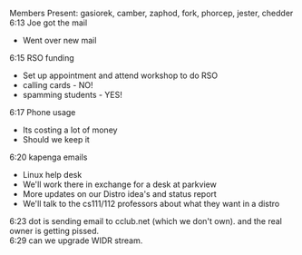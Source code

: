 Members Present: gasiorek, camber, zaphod, fork, phorcep, jester, chedder <br> 6:13 Joe got the mail <ul><li>Went over new mail</ul> 6:15 RSO funding <ul> <li>Set up appointment and attend workshop to do RSO <li>calling cards - NO! <li>spamming students - YES! </ul> 6:17 Phone usage <ul> <li>Its costing a lot of money <li>Should we keep it </ul> 6:20 kapenga emails <ul> <li>Linux help desk <li>We'll work there in exchange for a desk at parkview <li>More updates on our Distro idea's and status report <li>We'll talk to the cs111/112 professors about what they want in a distro </ul> 6:23 dot is sending email to cclub.net (which we don't own).  and the real owner is getting pissed.<br> 6:29 can we upgrade WIDR stream. </p>
